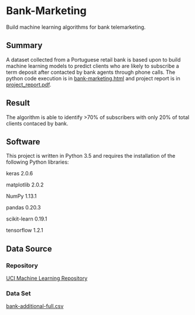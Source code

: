 # Bank-Marketing
Build machine learning algorithms for bank telemarketing.

## Summary
A dataset collected from a Portuguese retail bank is based upon to build machine learning models to predict clients who are likely to subscribe a term deposit after contacted by bank agents through phone calls. The python code execution is in [bank-marketing.html](https://github.com/ljj-ml/Bank-Marketing/blob/master/bank-marketing.html) and project report is in [project_report.pdf](https://github.com/ljj-ml/Bank-Marketing/blob/master/project_report.pdf).

## Result
The algorithm is able to identify >70% of subscribers with only 20% of total clients contaced by bank.


## Software
This project is written in Python 3.5 and requires the installation of the following Python libraries:

keras		2.0.6

matplotlib	2.0.2

NumPy		1.13.1

pandas		0.20.3

scikit-learn	0.19.1

tensorflow	1.2.1

## Data Source
### Repository
[UCI Machine Learning Repository](https://archive.ics.uci.edu/ml/datasets/bank+marketing)
### Data Set
[bank-additional-full.csv](https://archive.ics.uci.edu/ml/machine-learning-databases/00222/)

